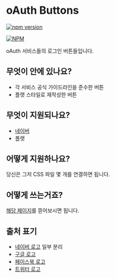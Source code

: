 # oAuth Buttons

[![npm version](https://badge.fury.io/js/oauth-buttons.svg)](https://badge.fury.io/js/oauth-buttons)

[![NPM](https://nodei.co/npm/oauth-buttons.png?downloads=true&downloadRank=true&stars=true)](https://nodei.co/npm/oauth-buttons/)

oAuth 서비스들의 로그인 버튼들입니다.

## 무엇이 안에 있나요?

 * 각 서비스 공식 가이드라인을 준수한 버튼
 * 플랫 스타일로 재작성한 버튼

## 무엇이 지원되나요?

 * [네이버](https://developers.naver.com/docs/login/bi/)
 * 플랫

## 어떻게 지원하나요?

당신은 그저 CSS 파일 몇 개를 연결하면 됩니다.

## 어떻게 쓰는거죠?

[해당 페이지](https://ranolp.github.io/oAuth-Buttons/)를 뜯어보시면 됩니다.



## 출처 표기

* [네이버 로고](http://design.naver.com/viewContentsDetail?contentsId=22&barGubun=w) 일부 분리
* [구글 로고](https://developers.google.com/identity/branding-guidelines)
* [페이스북 로고](https://ko-kr.facebookbrand.com/assets/f-%EB%A1%9C%EA%B3%A0-2)
* [트위터 로고](https://about.twitter.com/ko/company/brand-resources.html)

